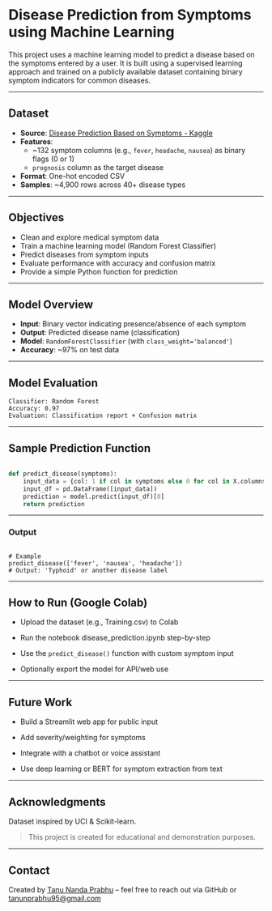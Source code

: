 # Disease Prediction from Symptoms using Machine Learning

This project uses a machine learning model to predict a disease based on the symptoms entered by a user. It is built using a supervised learning approach and trained on a publicly available dataset containing binary symptom indicators for common diseases.

---

## Dataset

- **Source**: [Disease Prediction Based on Symptoms - Kaggle](https://www.kaggle.com/datasets/pasindueranga/disease-prediction-based-on-symptoms)
- **Features**:
  - ~132 symptom columns (e.g., `fever`, `headache`, `nausea`) as binary flags (0 or 1)
  - `prognosis` column as the target disease
- **Format**: One-hot encoded CSV
- **Samples**: ~4,900 rows across 40+ disease types

---

## Objectives

- Clean and explore medical symptom data
- Train a machine learning model (Random Forest Classifier)
- Predict diseases from symptom inputs
- Evaluate performance with accuracy and confusion matrix
- Provide a simple Python function for prediction

---

## Model Overview

- **Input**: Binary vector indicating presence/absence of each symptom
- **Output**: Predicted disease name (classification)
- **Model**: `RandomForestClassifier` (with `class_weight='balanced'`)
- **Accuracy**: ~97% on test data

---

## Model Evaluation

```text
Classifier: Random Forest
Accuracy: 0.97
Evaluation: Classification report + Confusion matrix
```
---

##  Sample Prediction Function

```python

def predict_disease(symptoms):
    input_data = {col: 1 if col in symptoms else 0 for col in X.columns}
    input_df = pd.DataFrame([input_data])
    prediction = model.predict(input_df)[0]
    return prediction
```

---


### Output

```text

# Example
predict_disease(['fever', 'nausea', 'headache'])
# Output: 'Typhoid' or another disease label
```

---

## How to Run (Google Colab)
* Upload the dataset (e.g., Training.csv) to Colab

* Run the notebook disease_prediction.ipynb step-by-step

* Use the `predict_disease()` function with custom symptom input

* Optionally export the model for API/web use

---

## Future Work
* Build a Streamlit web app for public input

* Add severity/weighting for symptoms

* Integrate with a chatbot or voice assistant

* Use deep learning or BERT for symptom extraction from text

---

## Acknowledgments
Dataset inspired by UCI & Scikit-learn.
> This project is created for educational and demonstration purposes.

---

## Contact
Created by [Tanu Nanda Prabhu](https://github.com/Tanu-N-Prabhu) – feel free to reach out via GitHub or [tanunprabhu95@gmail.com](tanunprabhu95@gmail.com)
